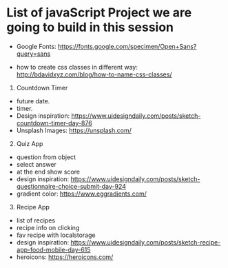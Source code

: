 # List of javaScript Project we are going to build in this session

- Google Fonts: <https://fonts.google.com/specimen/Open+Sans?query=sans>

- how to create css classes in different way: <http://bdavidxyz.com/blog/how-to-name-css-classes/>

1. Countdown Timer

- future date.
- timer.
- Design inspiration: <https://www.uidesigndaily.com/posts/sketch-countdown-timer-day-876>
- Unsplash Images: <https://unsplash.com/>

2. Quiz App

- question from object
- select answer
- at the end show score
- design inspiration: <https://www.uidesigndaily.com/posts/sketch-questionnaire-choice-submit-day-924>
- gradient color: <https://www.eggradients.com/>


3. Recipe App

- list of recipes
- recipe info on clicking
- fav recipe with localstorage
- design inspiration: <https://www.uidesigndaily.com/posts/sketch-recipe-app-food-mobile-day-615>
- heroicons: <https://heroicons.com/>


